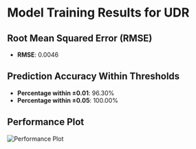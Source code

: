 # Model Training Results for UDR

## Root Mean Squared Error (RMSE)
- **RMSE**: 0.0046

## Prediction Accuracy Within Thresholds
- **Percentage within ±0.01**: 96.30%
- **Percentage within ±0.05**: 100.00%

## Performance Plot
![Performance Plot](../imgs/UDR.png)
